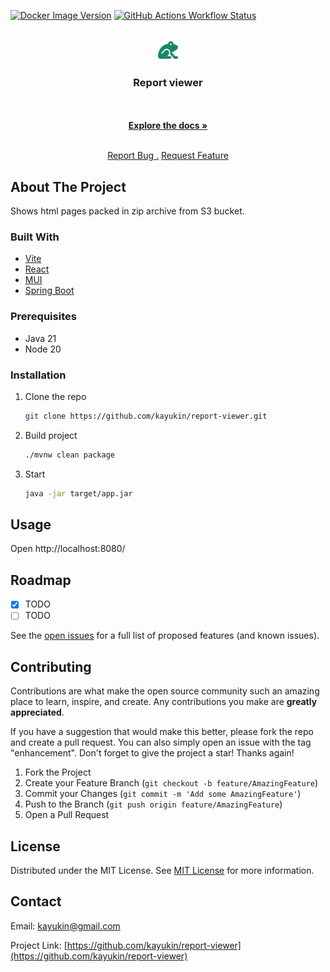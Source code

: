 [![Docker Image Version](https://img.shields.io/docker/v/kayukin/report-viewer?style=for-the-badge&logo=docker&link=https%3A%2F%2Fhub.docker.com%2Frepository%2Fdocker%2Fkayukin%2Freport-viewer)](https://hub.docker.com/repository/docker/kayukin/report-viewer)
[![GitHub Actions Workflow Status](https://img.shields.io/github/actions/workflow/status/kayukin/report-viewer/main.yml?style=for-the-badge&logo=github)](https://github.com/kayukin/report-viewer/actions/workflows/main.yml)


<br/>
<div align="center">
<a href="https://github.com/kayukin/report-viewer">
<img src="https://raw.githubusercontent.com/kayukin/report-viewer/master/src/main/client/public/logo.svg" alt="Logo" width="32" height="32">
</a>
<h3 align="center">Report viewer</h3>
<p align="center">

<br/>
<br/>
<a href="https://github.com/kayukin/report-viewer/wiki"><strong>Explore the docs »</strong></a>
<br/>
<br/>

<a href="https://github.com/kayukin/report-viewer/issues/new/choose">Report Bug .</a>
<a href="https://github.com/kayukin/report-viewer/issues/new/choose">Request Feature</a>
</p>
</div>

## About The Project

Shows html pages packed in zip archive from S3 bucket.

### Built With

- [Vite](https://vitejs.dev/)
- [React](https://react.dev/)
- [MUI](https://mui.com/)
- [Spring Boot](https://docs.spring.io/spring-boot/index.html)

### Prerequisites

- Java 21
- Node 20

### Installation

1. Clone the repo
   ```sh
   git clone https://github.com/kayukin/report-viewer.git
   ```
2. Build project
   ```sh
   ./mvnw clean package
   ```
3. Start
   ```sh
   java -jar target/app.jar
   ```

## Usage

Open http://localhost:8080/

## Roadmap

- [x] TODO
- [ ] TODO

See the [open issues](https://github.com/kayukin/report-viewer/issues) for a full list of proposed features (and known
issues).

## Contributing

Contributions are what make the open source community such an amazing place to learn, inspire, and create. Any
contributions you make are **greatly appreciated**.

If you have a suggestion that would make this better, please fork the repo and create a pull request. You can also
simply open an issue with the tag "enhancement".
Don't forget to give the project a star! Thanks again!

1. Fork the Project
2. Create your Feature Branch (`git checkout -b feature/AmazingFeature`)
3. Commit your Changes (`git commit -m 'Add some AmazingFeature'`)
4. Push to the Branch (`git push origin feature/AmazingFeature`)
5. Open a Pull Request

## License

Distributed under the MIT License. See [MIT License](https://opensource.org/licenses/MIT) for more information.

## Contact

Email: kayukin@gmail.com

Project Link: [https://github.com/kayukin/report-viewer](https://github.com/kayukin/report-viewer)
